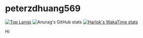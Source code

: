 # peterzdhuang569

[![Top Langs](https://github-readme-stats.vercel.app/api/top-langs/?username=peterzdhuang)](https://github.com/anuraghazra/github-readme-stats)
![Anurag's GitHub stats](https://github-readme-stats.vercel.app/api?username=peterzdhuang&show_icons=true)
[![Harlok's WakaTime stats](https://github-readme-stats.vercel.app/api/wakatime?username=peterzdhuang)](https://github.com/anuraghazra/github-readme-stats)

Hi
